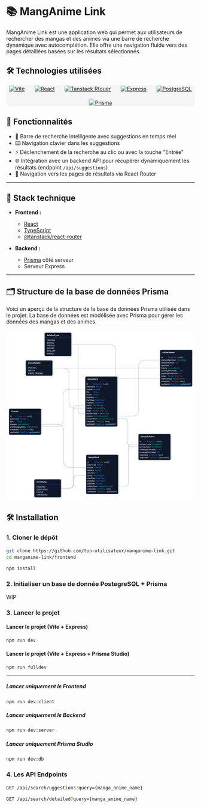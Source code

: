 # 📚 MangAnime Link

MangAnime Link est une application web qui permet aux utilisateurs de rechercher des mangas et des animes via une barre de recherche dynamique avec autocomplétion. Elle offre une navigation fluide vers des pages détaillées basées sur les résultats sélectionnés.

## 🛠 Technologies utilisées

<div style="display: flex; justify-content: space-evenly; align-items: center; flex-wrap: wrap; gap: 20px; padding: 1px; background: #f5f5f5; border-radius: 8px;">
  <a href="https://vite.dev/$0" target="_blank" style="display: inline-block;">
    <img src="https://raw.githubusercontent.com/marwin1991/profile-technology-icons/refs/heads/main/icons/vite.png" 
         alt="Vite" 
         width="50" 
         style="transition: transform 0.3s;" 
         onmouseover="this.style.transform='scale(1.1)'" 
         onmouseout="this.style.transform='scale(1)'">
  </a>
  <a href="https://reactjs.org" target="_blank" style="display: inline-block;">
    <img src="https://raw.githubusercontent.com/marwin1991/profile-technology-icons/main/icons/react.png" 
         alt="React" 
         width="50" 
         style="transition: transform 0.3s;" 
         onmouseover="this.style.transform='scale(1.1)'" 
         onmouseout="this.style.transform='scale(1)'">
  </a>
  <a href="https://tanstack.com/router/latest$0" target="_blank" style="display: inline-block;">
    <img src="https://tanstack.com/_build/assets/logo-color-100w-br5_Ikqp.png" 
         alt="Tanstack Rtouer" 
         width="50" 
         style="transition: transform 0.3s;" 
         onmouseover="this.style.transform='scale(1.1)'" 
         onmouseout="this.style.transform='scale(1)'">
  </a>
  <a href="https://expressjs.com" target="_blank" style="display: inline-block;">
    <img src="https://raw.githubusercontent.com/marwin1991/profile-technology-icons/main/icons/express.png" 
         alt="Express" 
         width="50"
         style="transition: transform 0.3s;" 
         onmouseover="this.style.transform='scale(1.1)'" 
         onmouseout="this.style.transform='scale(1)'">
  </a>
  
  <a href="https://www.postgresql.org" target="_blank" style="display: inline-block;">
    <img src="https://raw.githubusercontent.com/marwin1991/profile-technology-icons/main/icons/postgresql.png" 
         alt="PostgreSQL" 
         width="50"
         style="transition: transform 0.3s;" 
         onmouseover="this.style.transform='scale(1.1)'" 
         onmouseout="this.style.transform='scale(1)'">
  </a>
  
  <a href="https://www.prisma.io" target="_blank" style="display: inline-block;">
    <img src="http://made-with.prisma.io/dark.svg" 
         alt="Prisma" 
         width="120"
         style="transition: transform 0.3s;" 
         onmouseover="this.style.transform='scale(1.05)'" 
         onmouseout="this.style.transform='scale(1)'">
  </a>
</div>

## 🚀 Fonctionnalités

- 🔎 Barre de recherche intelligente avec suggestions en temps réel
- ⌨️ Navigation clavier dans les suggestions
- ⚡️ Déclenchement de la recherche au clic ou avec la touche "Entrée"
- 🌐 Intégration avec un backend API pour récupérer dynamiquement les résultats (endpoint `/api/suggestions`)
- 🧭 Navigation vers les pages de résultats via React Router

---

## 🧰 Stack technique

- **Frontend :**
  - [React](https://reactjs.org/)
  - [TypeScript](https://www.typescriptlang.org/)
  - [@tanstack/react-router](https://tanstack.com/router/latest)
  
- **Backend :**
  - [Prisma](https://www.prisma.io/) côté serveur
  - Serveur Express

---

## 🗂️ Structure de la base de données Prisma

Voici un aperçu de la structure de la base de données Prisma utilisée dans le projet. La base de données est modélisée avec Prisma pour gérer les données des mangas et des animes.

![Structure de la base de données](https://github.com/Matty-H/MangAnimeDB/blob/main/devtools/prisma-editor.vercel.app.png)


## 🛠️ Installation

### 1. Cloner le dépôt

```bash
git clone https://github.com/ton-utilisateur/manganime-link.git
cd manganime-link/frontend
```

```bash
npm install
```

### 2. Initialiser un base de donnée PostegreSQL + Prisma
WIP

### 3. Lancer le projet

#### Lancer le projet (Vite + Express)
```bash
npm run dev
```

#### Lancer le projet (Vite + Express + Prisma Studio)
```bash
npm run fulldev
```
---

##### Lancer uniquement le Frontend
```bash
npm run dev:client
```
##### Lancer uniquement le Backend
```bash
npm run dev:server
```

##### Lancer uniquement Prisma Studio
```bash
npm run dev:db
```

### 4. Les API Endpoints
```bash
GET /api/search/uggestions?query={manga_anime_name}
```

```bash
GET /api/search/detailed?query={manga_anime_name}
```
```